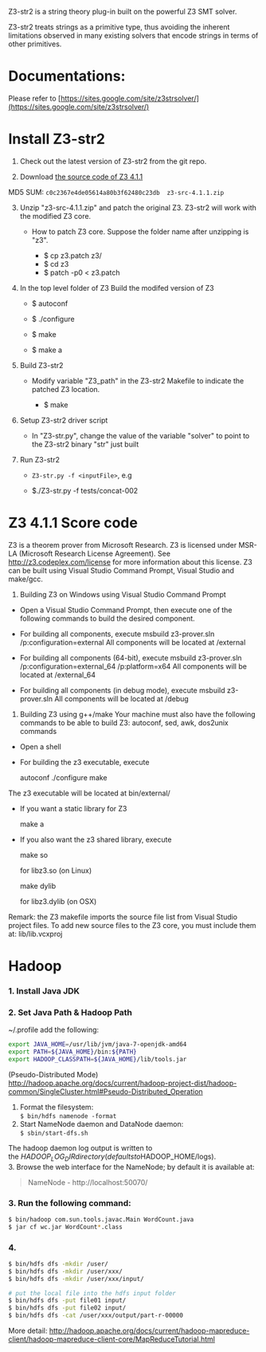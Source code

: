 Z3-str2 is a string theory plug-in built on the powerful Z3 SMT solver.

Z3-str2 treats strings as a primitive type, thus avoiding the inherent limitations 
observed in many existing solvers that encode strings in terms of other primitives.


# Documentations:

Please refer to [https://sites.google.com/site/z3strsolver/](https://sites.google.com/site/z3strsolver/)





# Install Z3-str2

1. Check out the latest version of Z3-str2 from the git repo.


2. Download [the source code of Z3 4.1.1](http://z3.codeplex.com/releases/view/95640)
   
  MD5 SUM: ```c0c2367e4de05614a80b3f62480c23db  z3-src-4.1.1.zip```


3. Unzip "z3-src-4.1.1.zip" and patch the original Z3. Z3-str2 will work with 
   the modified Z3 core.
   * How to patch Z3 core. Suppose the folder name after unzipping is "z3".

     *  $ cp z3.patch z3/
     *  $ cd z3
     *  $ patch -p0 < z3.patch
   
   
4. In the top level folder of Z3 Build the modifed version of Z3
   * $ autoconf
   
   * $ ./configure
   
   * $ make
   
   * $ make a
   
   
5. Build  Z3-str2
   * Modify variable "Z3_path" in the Z3-str2 Makefile to indicate the patched Z3 location.

     * $ make

       
6. Setup Z3-str2 driver script
   * In "Z3-str.py", change the value of the variable "solver" to point to the 
     Z3-str2 binary "str" just built
 
 
7. Run Z3-str2
   *  ```Z3-str.py -f <inputFile>```, e.g 
   
     *  $./Z3-str.py -f tests/concat-002

# Z3 4.1.1 Score code

Z3 is a theorem prover from Microsoft Research.
Z3 is licensed under MSR-LA (Microsoft Research License Agreement). 
See http://z3.codeplex.com/license for more information about this license.
Z3 can be built using Visual Studio Command Prompt, Visual Studio and make/gcc.

1) Building Z3 on Windows using Visual Studio Command Prompt

- Open a Visual Studio Command Prompt, then execute one of the following commands to build the desired component.

- For building all components, execute
    msbuild z3-prover.sln /p:configuration=external 
  All components will be located at /external

- For building all components (64-bit), execute
    msbuild z3-prover.sln /p:configuration=external_64 /p:platform=x64
  All components will be located at /external_64

- For building all components (in debug mode), execute
    msbuild z3-prover.sln 
  All components will be located at /debug

1) Building Z3 using g++/make
Your machine must also have the following commands to be able to build Z3:
autoconf, sed, awk, dos2unix commands


- Open a shell
- For building the z3 executable, execute
 
  autoconf
  ./configure
  make

The z3 executable will be located at bin/external/

- If you want a static library for Z3

  make a

- If you also want the z3 shared library, execute

  make so

  for libz3.so (on Linux)

  make dylib

  for libz3.dylib (on OSX)

Remark: the Z3 makefile imports the source file list from Visual Studio project files.
To add new source files to the Z3 core, you must include them at: lib/lib.vcxproj


# Hadoop
### 1. Install Java JDK 
### 2. Set Java Path & Hadoop Path
~/.profile add the following:
```bash
export JAVA_HOME=/usr/lib/jvm/java-7-openjdk-amd64
export PATH=${JAVA_HOME}/bin:${PATH}
export HADOOP_CLASSPATH=${JAVA_HOME}/lib/tools.jar
```

(Pseudo-Distributed Mode)<br>
http://hadoop.apache.org/docs/current/hadoop-project-dist/hadoop-common/SingleCluster.html#Pseudo-Distributed_Operation<br>
1. Format the filesystem: <br>
  `$ bin/hdfs namenode -format` <br>
2. Start NameNode daemon and DataNode daemon:<br>
  `$ sbin/start-dfs.sh`<br>

The hadoop daemon log output is written to the $HADOOP_LOG_DIR directory (defaults to$HADOOP_HOME/logs).<br>
3. Browse the web interface for the NameNode; by default it is available at:<br>

> NameNode - http://localhost:50070/<br>

### 3. Run the following command:
```bash
$ bin/hadoop com.sun.tools.javac.Main WordCount.java
$ jar cf wc.jar WordCount*.class
``` 

### 4.
```bash
$ bin/hdfs dfs -mkdir /user/
$ bin/hdfs dfs -mkdir /user/xxx/
$ bin/hdfs dfs -mkdir /user/xxx/input/

# put the local file into the hdfs input folder
$ bin/hdfs dfs -put file01 input/
$ bin/hdfs dfs -put file02 input/
$ bin/hdfs dfs -cat /user/xxx/output/part-r-00000
```
More detail: http://hadoop.apache.org/docs/current/hadoop-mapreduce-client/hadoop-mapreduce-client-core/MapReduceTutorial.html

